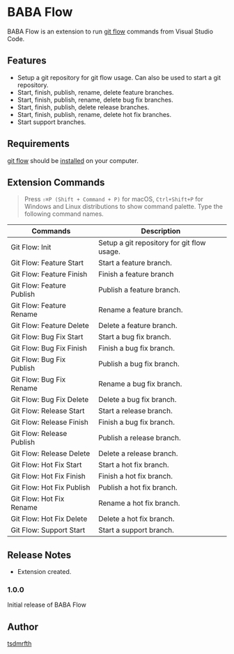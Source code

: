 # BABA Flow

BABA Flow is an extension to run [git flow](https://github.com/nvie/gitflow) commands from Visual Studio Code.

## Features

- Setup a git repository for git flow usage. Can also be used to start a git repository.
- Start, finish, publish, rename, delete feature branches.
- Start, finish, publish, rename, delete bug fix branches.
- Start, finish, publish, delete release branches.
- Start, finish, publish, rename, delete hot fix branches.
- Start support branches.

## Requirements

[git flow](https://github.com/nvie/gitflow) should be [installed](https://goo.gl/M2Ai1a) on your computer.

## Extension Commands

> Press `⇧⌘P (Shift + Command + P)` for macOS, `Ctrl+Shift+P` for Windows and Linux distributions to show command palette. Type the following command names.

| Commands |      Description       |
|----------|---------------|
|Git Flow: Init|Setup a git repository for git flow usage.|
|Git Flow: Feature Start|Start a feature branch.|
|Git Flow: Feature Finish| Finish a feature branch|
|Git Flow: Feature Publish|Publish a feature branch.|
|Git Flow: Feature Rename|Rename a feature branch.|
|Git Flow: Feature Delete|Delete a feature branch.|
|Git Flow: Bug Fix Start|Start a bug fix branch.|
|Git Flow: Bug Fix Finish|Finish a bug fix branch.|
|Git Flow: Bug Fix Publish|Publish a bug fix branch.|
|Git Flow: Bug Fix Rename|Rename a bug fix branch.|
|Git Flow: Bug Fix Delete|Delete a bug fix branch.|
|Git Flow: Release Start|Start a release branch.|
|Git Flow: Release Finish|Finish a bug fix branch.|
|Git Flow: Release Publish|Publish a release branch.|
|Git Flow: Release Delete|Delete a release branch.|
|Git Flow: Hot Fix Start|Start a hot fix branch.|
|Git Flow: Hot Fix Finish|Finish a hot fix branch.|
|Git Flow: Hot Fix Publish|Publish a hot fix branch.|
|Git Flow: Hot Fix Rename|Rename a hot fix branch.|
|Git Flow: Hot Fix Delete|Delete a hot fix branch.|
|Git Flow: Support Start|Start a support branch.|

## Release Notes

- Extension created.

### 1.0.0

Initial release of BABA Flow

## Author
[tsdmrfth](https://github.com/tsdmrfth)

